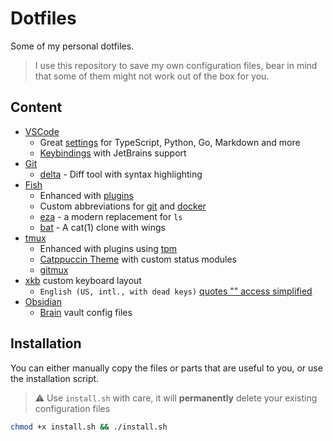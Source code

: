 # Dotfiles
Some of my personal dotfiles.

> I use this repository to save my own configuration files, bear in mind that some of them might not work out of the box for you.

## Content
- [VSCode](./vscode)
  - Great [settings](./vscode/settings.json) for TypeScript, Python, Go, Markdown and more
  - [Keybindings](./vscode/keybindings.json) with JetBrains support
- [Git](./git)
  - [delta](https://github.com/dandavison/delta) - Diff tool with syntax highlighting
- [Fish](./fish)
  - Enhanced with [plugins](./fish/fish_plugins)
  - Custom abbreviations for [git](./fish/abbreviations/git.fish) and [docker](./fish/abbreviations/docker.fish)
  - [eza](https://github.com/eza-community/eza) - a modern replacement for `ls`
  - [bat](https://github.com/sharkdp/bat) - A cat(1) clone with wings
- [tmux](./tmux/)
  - Enhanced with plugins using [tpm](https://github.com/tmux-plugins/tpm)
  - [Catppuccin Theme](https://github.com/catppuccin/tmux) with custom status modules
  - [gitmux](https://github.com/arl/gitmux)
- [xkb](./xkb/) custom keyboard layout
  - `English (US, intl., with dead keys)` [quotes "" access simplified](./xkb/us#L128)
- [Obsidian](https://obsidian.md/)
  - [Brain](https://brain.rezar.fr) vault config files

## Installation

You can either manually copy the files or parts that are useful to you, or use the installation script.

> ⚠️ Use `install.sh` with care, it will **permanently** delete your existing configuration files

```sh
chmod +x install.sh && ./install.sh
```
